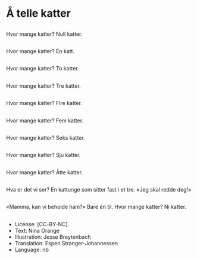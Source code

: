 # Å telle katter

##
Hvor mange katter? Null katter.

##
Hvor mange katter? Én katt.

##
Hvor mange katter? To katter.

##
Hvor mange katter? Tre katter.

##
Hvor mange katter? Fire katter.

##
Hvor mange katter? Fem katter.

##
Hvor mange katter? Seks katter.

##
Hvor mange katter? Sju katter.

##
Hvor mange katter? Åtte katter.

##
Hva er det vi ser? En kattunge som sitter fast i et tre. «Jeg skal redde deg!»

##
«Mamma, kan vi beholde ham?» Bare én til. Hvor mange katter? Ni katter.

##
* License: [CC-BY-NC]
* Text: Nina Orange
* Illustration: Jesse Breytenbach
* Translation: Espen Stranger-Johannessen
* Language: nb
